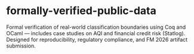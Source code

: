 # formally-verified-public-data
Formal verification of real-world classification boundaries using Coq and OCaml — includes case studies on AQI and financial credit risk (Statlog). Designed for reproducibility, regulatory compliance, and FM 2026 artifact submission.
